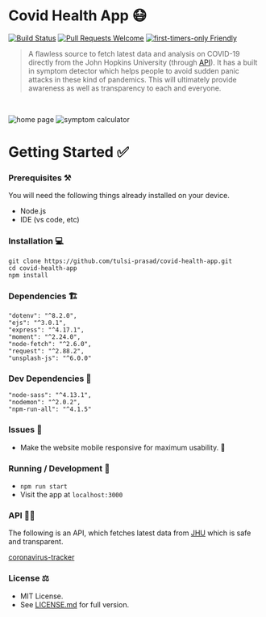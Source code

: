 # Covid Health App 😷

[![Build Status](https://travis-ci.org/tulsi-prasad/covid-health-app.svg?branch=master)](https://travis-ci.org/tulsi-prasad/covid-health-app)
[![Pull Requests Welcome](https://img.shields.io/badge/PRs-welcome-brightgreen.svg?style=flat)](http://makeapullrequest.com)
[![first-timers-only Friendly](https://img.shields.io/badge/first--timers--only-friendly-blue.svg)](http://www.firsttimersonly.com/)

> A flawless source to fetch latest data and analysis on COVID-19 directly from the John Hopkins University (through [API](https://github.com/ExpDev07/coronavirus-tracker-api)). It has a built in symptom detector which helps people to avoid sudden panic attacks in these kind of pandemics. This will ultimately provide awareness as well as transparency to each and everyone.

&nbsp;

![home page](https://i.imgur.com/FbG4dfi.png)
![symptom calculator](https://i.imgur.com/0be8mm6.png)

# Getting Started ✅

### Prerequisites ⚒

You will need the following things already installed on your device.

-   Node.js
-   IDE (vs code, etc)

### Installation 💻

```
git clone https://github.com/tulsi-prasad/covid-health-app.git
cd covid-health-app
npm install
```

### Dependencies 🏗

```
"dotenv": "^8.2.0",
"ejs": "^3.0.1",
"express": "^4.17.1",
"moment": "^2.24.0",
"node-fetch": "^2.6.0",
"request": "^2.88.2",
"unsplash-js": "^6.0.0"
```

### Dev Dependencies 🚧

```
"node-sass": "^4.13.1",
"nodemon": "^2.0.2",
"npm-run-all": "^4.1.5"
```

### Issues 🐛

-   Make the website mobile responsive for maximum usability. 📱

### Running / Development 💪

-   `npm run start`
-   Visit the app at `localhost:3000`

### API 👩‍💻

The following is an API, which fetches latest data from [JHU](https://github.com/CSSEGISandData/COVID-19) which is safe and transparent.

[coronavirus-tracker](https://github.com/ExpDev07/coronavirus-tracker-api)

### License ⚖

* MIT License.
* See [LICENSE.md](https://github.com/tulsi-prasad/covid-health-app/blob/master/LICENSE.md) for full version.

